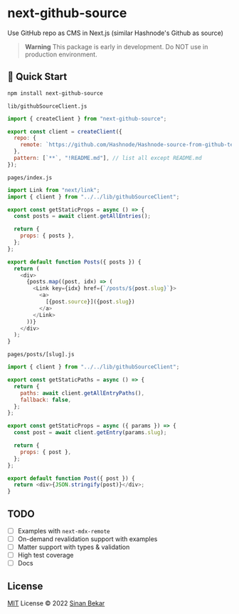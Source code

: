 # next-github-source

Use GitHub repo as CMS in Next.js (similar Hashnode's Github as source)

> **Warning** This package is early in development. Do NOT use in production environment.

## 🚀 Quick Start

```bash
npm install next-github-source
```

`lib/githubSourceClient.js`

```js
import { createClient } from "next-github-source";

export const client = createClient({
  repo: {
    remote: `https://github.com/Hashnode/Hashnode-source-from-github-template`,
  },
  pattern: [`**`, "!README.md"], // list all except README.md
});
```

`pages/index.js`

```js
import Link from "next/link";
import { client } from "../../lib/githubSourceClient";

export const getStaticProps = async () => {
  const posts = await client.getAllEntries();

  return {
    props: { posts },
  };
};

export default function Posts({ posts }) {
  return (
    <div>
      {posts.map((post, idx) => (
        <Link key={idx} href={`/posts/${post.slug}`}>
          <a>
            [{post.source}]({post.slug})
          </a>
        </Link>
      ))}
    </div>
  );
}
```

`pages/posts/[slug].js`

```js
import { client } from "../../lib/githubSourceClient";

export const getStaticPaths = async () => {
  return {
    paths: await client.getAllEntryPaths(),
    fallback: false,
  };
};

export const getStaticProps = async ({ params }) => {
  const post = await client.getEntry(params.slug);

  return {
    props: { post },
  };
};

export default function Post({ post }) {
  return <div>{JSON.stringify(post)}</div>;
}
```

## TODO

- [ ] Examples with `next-mdx-remote`
- [ ] On-demand revalidation support with examples
- [ ] Matter support with types & validation
- [ ] High test coverage
- [ ] Docs

## License

[MIT](./LICENSE) License © 2022 [Sinan Bekar](https://github.com/sinanbekar)
